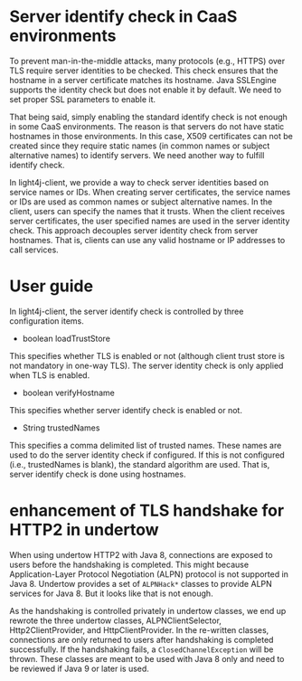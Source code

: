 # Server identify check in CaaS environments

To prevent man-in-the-middle attacks, many protocols (e.g., HTTPS) over TLS require server identities to be checked. This check ensures that the hostname in a server certificate matches its hostname. Java SSLEngine supports the identity check but does not enable it by default. We need to set proper SSL parameters to enable it.

That being said, simply enabling the standard identify check is not enough in some CaaS environments. The reason is that servers do not have static hostnames in those environments. In this case, X509 certificates can not be created since they require static names (in common names or subject alternative names) to identify servers. We need another way to fulfill identify check.

In light4j-client, we provide a way to check server identities based on service names or IDs. When creating server certificates, the service names or IDs are used as common names or subject alternative names. In the client, users can specify the names that it trusts. When the client receives server certificates, the user specified names are used in the server identity check. This approach decouples server identity check from server hostnames. That is, clients can use any valid hostname or IP addresses to call services.

# User guide
In light4j-client, the server identify check is controlled by three configuration items.

* boolean loadTrustStore

This specifies whether TLS is enabled or not (although client trust store is not mandatory in one-way TLS). The server identity check is only applied when TLS is enabled.

* boolean verifyHostname

This specifies whether server identify check is enabled or not.

* String trustedNames

This specifies a comma delimited list of trusted names. These names are used to do the server identity check if configured. If this is not configured (i.e., trustedNames is blank), the standard algorithm are used. That is, server identify check is done using hostnames.

# enhancement of TLS handshake for HTTP2 in undertow

When using undertow HTTP2 with Java 8, connections are exposed to users before the handshaking is completed. This might because Application-Layer Protocol Negotiation (ALPN) protocol is not supported in Java 8. Undertow provides a set of `ALPNHack*` classes to provide ALPN services for Java 8. But it looks like that is not enough.

As the handshaking is controlled privately in undertow classes, we end up rewrote the three undertow classes, ALPNClientSelector, Http2ClientProvider, and HttpClientProvider. In the re-written classes, connections are only returned to users after handshaking is completed successfully. If the handshaking fails, a `ClosedChannelException` will be thrown. These classes are meant to be used with Java 8 only and need to be reviewed if Java 9 or later is used.
